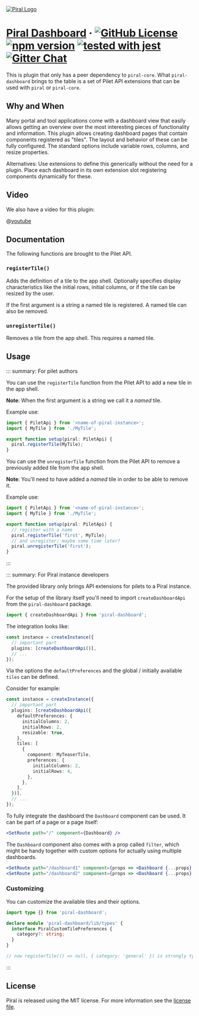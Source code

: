 [![Piral Logo](https://github.com/smapiot/piral/raw/main/docs/assets/logo.png)](https://piral.io)

# [Piral Dashboard](https://piral.io) &middot; [![GitHub License](https://img.shields.io/badge/license-MIT-blue.svg)](https://github.com/smapiot/piral/blob/main/LICENSE) [![npm version](https://img.shields.io/npm/v/piral-dashboard.svg?style=flat)](https://www.npmjs.com/package/piral-dashboard) [![tested with jest](https://img.shields.io/badge/tested_with-jest-99424f.svg)](https://jestjs.io) [![Gitter Chat](https://badges.gitter.im/gitterHQ/gitter.png)](https://gitter.im/piral-io/community)

This is plugin that only has a peer dependency to `piral-core`. What `piral-dashboard` brings to the table is a set of Pilet API extensions that can be used with `piral` or `piral-core`.

## Why and When

Many portal and tool applications come with a dashboard view that easily allows getting an overview over the most interesting pieces of functionality and information. This plugin allows creating dashboard pages that contain components registered as "tiles". The layout and behavior of these can be fully configured. The standard options include variable rows, columns, and resize properties.

Alternatives: Use extensions to define this generically without the need for a plugin. Place each dashboard in its own extension slot registering components dynamically for these.

## Video

We also have a video for this plugin:

@[youtube](https://youtu.be/ycZLPRaoLAQ)

## Documentation

The following functions are brought to the Pilet API.

### `registerTile()`

Adds the definition of a tile to the app shell. Optionally specifies display characteristics like the initial rows, initial columns, or if the tile can be resized by the user.

If the first argument is a string a named tile is registered. A named tile can also be removed.

### `unregisterTile()`

Removes a tile from the app shell. This requires a named tile.

## Usage

::: summary: For pilet authors

You can use the `registerTile` function from the Pilet API to add a new tile in the app shell.

**Note**: When the first argument is a string we call it a *named* tile.

Example use:

```ts
import { PiletApi } from '<name-of-piral-instance>';
import { MyTile } from './MyTile';

export function setup(piral: PiletApi) {
  piral.registerTile(MyTile);
}
```

You can use the `unregisterTile` function from the Pilet API to remove a previously added tile from the app shell.

**Note**: You'll need to have added a *named* tile in order to be able to remove it.

Example use:

```ts
import { PiletApi } from '<name-of-piral-instance>';
import { MyTile } from './MyTile';

export function setup(piral: PiletApi) {
  // register with a name
  piral.registerTile('first', MyTile);
  // and unregister; maybe some time later?
  piral.unregisterTile('first');
}
```

:::

::: summary: For Piral instance developers

The provided library only brings API extensions for pilets to a Piral instance.

For the setup of the library itself you'll need to import `createDashboardApi` from the `piral-dashboard` package.

```ts
import { createDashboardApi } from 'piral-dashboard';
```

The integration looks like:

```ts
const instance = createInstance({
  // important part
  plugins: [createDashboardApi()],
  // ...
});
```

Via the options the `defaultPreferences` and the global / initially available `tiles` can be defined.

Consider for example:

```ts
const instance = createInstance({
  // important part
  plugins: [createDashboardApi({
    defaultPreferences: {
      initialColumns: 2,
      initialRows: 2,
      resizable: true,
    },
    tiles: [
      {
        component: MyTeaserTile,
        preferences: {
          initialColumns: 2,
          initialRows: 4,
        },
      },
    ],
  })],
  // ...
});
```

To fully integrate the dashboard the `Dashboard` component can be used. It can be part of a page or a page itself:

```jsx
<SetRoute path="/" component={Dashboard} />
```

The `Dashboard` component also comes with a prop called `filter`, which might be handy together with custom options for actually using multiple dashboards.

```jsx
<SetRoute path="/dashboard1" component={props => <Dashboard {...props} filter={tile => tile.preferences.category === 'self'} />} />
<SetRoute path="/dashboard2" component={props => <Dashboard {...props} filter={tile => tile.preferences.category === 'group'} />} />
```

### Customizing

You can customize the available tiles and their options.

```ts
import type {} from 'piral-dashboard';

declare module 'piral-dashboard/lib/types' {
  interface PiralCustomTilePreferences {
    category?: string;
  }
}

// now registerTile(() => null, { category: 'general' }) is strongly typed in pilets
```

:::

## License

Piral is released using the MIT license. For more information see the [license file](./LICENSE).
